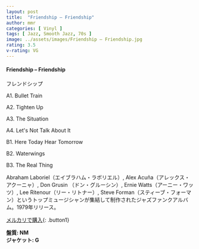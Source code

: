 ```yaml
---
layout: post
title:  "Friendship – Friendship"
author: mmr
categories: [ Vinyl ]
tags: [ Jazz, Smooth Jazz, 70s ]
image: ../assets/images/Friendship – Friendship.jpg
rating: 3.5
v-rating: VG
---
```


#### Friendship – Friendship

フレンドシップ

A1. Bullet Train

A2. Tighten Up

A3. The Situation

A4. Let's Not Talk About It

B1. Here Today Hear Tomorrow

B2. Waterwings

B3. The Real Thing

Abraham Laboriel（エイブラハム・ラボリエル）, Alex Acuña（アレックス・アクーニャ）, Don Grusin （ドン・グルーシン）, Ernie Watts（アーニー・ワッツ）, Lee Ritenour（リー・リトナー）, Steve Forman（スティーブ・フォーマン）というトップミュージシャンが集結して制作されたジャズファンクアルバム。1979年リリース。

[メルカリで購入](https://jp.mercari.com/item/m43866436551?afid=6142608987){: .button1}

<div class="mt-4 mb-4 d-flex align-items-center">
<strong class="mr-1">盤質: NM</strong>
</div>
<div class="mt-4 mb-4 d-flex align-items-center">
<strong class="mr-1">ジャケット: G</strong>
</div>
